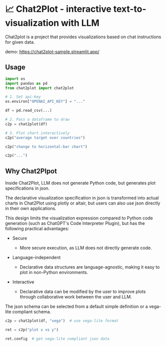 # 📈 Chat2Plot - interactive text-to-visualization with LLM

Chat2plot is a project that provides visualizations based on chat instructions for given data.

demo: https://chat2plot-sample.streamlit.app/

## Usage

```Python
import os
import pandas as pd
from chat2plot import chat2plot

# 1. Set api-key
os.environ["OPENAI_API_KEY"] = "..."

df = pd.read_csv(...)

# 2. Pass a dataframe to draw
c2p = chat2plot(df)

# 3. Plot chart interactively
c2p("average target over countries")

c2p("change to horizontal-bar chart")

c2p("...")
```

## Why Chat2Plpot

Inside Chat2Plot, LLM does not generate Python code,
but generates plot specifications in json.

The declarative visualization specification in json is transformed into actual charts in 
Chat2Plot using plotly or altair, but users can also use json directly in their own applications.

This design limits the visualization expression compared to Python code generation 
(such as ChatGPT's Code Interpreter Plugin), but has the following practical advantages:

- Secure
    - More secure execution, as LLM does not directly generate code.

- Language-independent
    - Declarative data structures are language-agnostic, making it easy to plot in non-Python environments.

- Interactive
    - Declarative data can be modified by the user to improve plots through collaborative work between the user and LLM.

The json schema can be selected from a default simple definition or a vega-lite compliant schema.

```Python
c2p = chat2plot(df, "vega")  # use vega-lite format

ret = c2p("plot x vs y")

ret.config  # get vega-lite compliant json data
```
